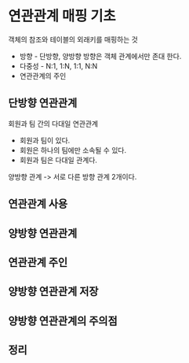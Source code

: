 # 연관관계 매핑 기초 
 객체의 참조와 테이블의 외래키를 매핑하는 것 
- 방향 - 단방향, 양방향 방향은 객체 관계에서만 존대 한다. 
- 다중성 - N:1, 1:N, 1:1, N:N 
- 연관관계의 주인


## 단방향 연관관계 
회원과 팀 간의 다대일 연관관계 
- 회원과 팀이 있다. 
- 회원은 하나의 팀에만 소속될 수 있다. 
- 회원과 팀은 다대일 관계다. 

양방향 관계 -> 서로 다른 방향 관계 2개이다.


## 연관관계 사용 

## 양방향 연관관계

## 연관관계 주인 

## 양방향 연관관계 저장 

## 양방향 연관관계의 주의점 

## 정리
